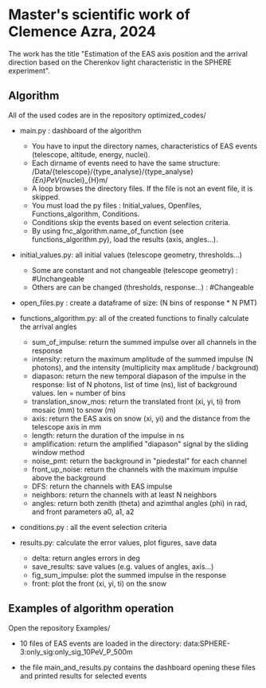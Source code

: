 # Master's scientific work of Clemence Azra, 2024

The work has the title "Estimation of the EAS axis position and the arrival direction based on the Cherenkov light characteristic in the SPHERE experiment".

## Algorithm 

All of the used codes are in the repository optimized_codes/

- main.py : dashboard of the algorithm
  - You have to input the directory names, characteristics of EAS events (telescope, altitude, energy, nuclei). 
  - Each dirname of events need to have the same structure: /Data/{telescope}/{type_analyse}/{type_analyse}_{En}PeV_{nuclei}_{H}m/
  - A loop browses the directory files. If the file is not an event file, it is skipped.
  - You must load the py files : Initial_values, Openfiles, Functions_algorithm, Conditions.
  - Conditions skip the events based on event selection criteria.
  - By using fnc_algorithm.name_of_function (see functions_algorithm.py), load the results (axis, angles...).
            
- initial_values.py: all initial values (telescope geometry, thresholds...)
  - Some are constant and not changeable (telescope geometry) : #Unchangeable
  - Others are can be changed (thresholds, response...) : #Changeable

- open_files.py : create a dataframe of size: (N bins of response * N PMT)
  
- functions_algorithm.py: all of the created functions to finally calculate the arrival angles
  - sum_of_impulse: return the summed impulse over all channels in the response
  - intensity: return the maximum amplitude of the summed impulse (N photons), and the intensity (multiplicity max amplitude / background) 
  - diapason: return the new temporal diapason of the impulse in the response: list of N photons, list of time (ns), list of background values. len = number of bins
  - translation_snow_mos: return the translated front (xi, yi, ti) from mosaic (mm) to snow (m)
  - axis: return the EAS axis on snow (xi, yi) and the distance from the telescope axis in mm
  - length: return the duration of the impulse in ns
  - amplification: return the amplified "diapason" signal by the sliding window method
  - noise_pmt: return the background in "piedestal" for each channel
  - front_up_noise: return the channels with the maximum impulse above the background
  - DFS: return the channels with EAS impulse
  - neighbors: return the channels with at least N neighbors
  - angles: return both zenith (theta) and azimthal angles (phi) in rad, and front parameters a0, a1, a2 

- conditions.py : all the event selection criteria

- results.py: calculate the error values, plot figures, save data
  - delta: return angles errors in deg
  - save_results: save values (e.g. values of angles, axis...)
  - fig_sum_impulse: plot the summed impulse in the response
  - front: plot the front (xi, yi, ti) on the snow

## Examples of algorithm operation

Open the repository Examples/

- 10 files of EAS events are loaded in the directory: data:SPHERE-3:only_sig:only_sig_10PeV_P_500m

- the file main_and_results.py contains the dashboard opening these files and printed results for selected events


